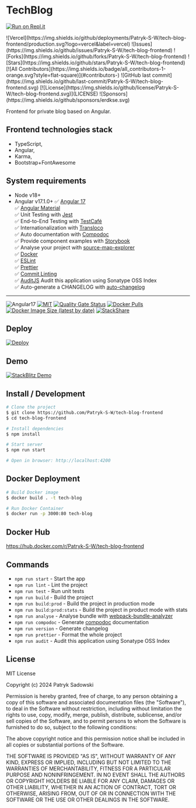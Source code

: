 # TechBlog

<div>

[![Run on Repl.it](https://repl.it/badge/github/Patryk-S-W/tech-blog-frontend)](https://repl.it/github/Patryk-S-W/tech-blog-frontend)

</div>
<span align="center">
![Vercel](https://img.shields.io/github/deployments/Patryk-S-W/tech-blog-frontend/production.svg?logo=vercel&label=vercel)
![Issues](https://img.shields.io/github/issues/Patryk-S-W/tech-blog-frontend)
![Forks](https://img.shields.io/github/forks/Patryk-S-W/tech-blog-frontend)
![Stars](https://img.shields.io/github/stars/Patryk-S-W/tech-blog-frontend)
[![All Contributors](https://img.shields.io/badge/all_contributors-1-orange.svg?style=flat-square)](#contributors-)
![GitHub last commit](https://img.shields.io/github/last-commit/Patryk-S-W/tech-blog-frontend.svg)
[![License](https://img.shields.io/github/license/Patryk-S-W/tech-blog-frontend.svg)](LICENSE)
![Sponsors](https://img.shields.io/github/sponsors/erdkse.svg)

</span>

Frontend for private blog based on Angular.

## Frontend technologies stack

- TypeScript,
- Angular,
- Karma,
- Bootstrap+FontAwesome

## System requirements

- Node v18+
- Angular v17.1.0+
  ✅ [Angular 17](https://angular.io/)  
  ✅ [Angular Material](https://material.angular.io/)  
  ✅ Unit Testing with [Jest](https://jestjs.io/)  
  ✅ End-to-End Testing with [TestCafé](https://testcafe.io/)  
  ✅ Internationalization with [Transloco](https://github.com/ngneat/transloco)  
  ✅ Auto documentation with [Compodoc](https://compodoc.app/)  
  ✅ Provide component examples with [Storybook](https://storybook.js.org/)  
  ✅ Analyse your project with [source-map-explorer](https://www.npmjs.com/package/source-map-explorer)  
  ✅ [Docker](https://www.docker.com/)  
  ✅ [ESLint](https://eslint.org/)  
  ✅ [Prettier](https://prettier.io/)  
  ✅ [Commit Linting](https://github.com/conventional-changelog/commitlint)  
  ✅ [AuditJS](https://www.npmjs.com/package/auditjs) Audit this application using Sonatype OSS Index  
  ✅ Auto-generate a CHANGELOG with [auto-changelog](https://github.com/cookpete/auto-changelog)

<hr>

![Angular17](https://img.shields.io/badge/Angular-17-brightgreen)
[![MIT](https://img.shields.io/packagist/l/doctrine/orm.svg)]()
[![Quality Gate Status](https://sonarcloud.io/api/project_badges/measure?project=Patryk-S-W_tech-blog-frontend&metric=alert_status)](https://sonarcloud.io/dashboard?id=Patryk-S-W_tech-blog-frontend)
[![Docker Pulls](https://img.shields.io/docker/pulls/Patryk-S-W/tech-blog-frontend)](https://hub.docker.com/repository/docker/Patryk-S-W/tech-blog-frontend)
[![Docker Image Size (latest by date)](https://img.shields.io/docker/image-size/Patryk-S-W/tech-blog-frontend)](https://hub.docker.com/repository/docker/Patryk-S-W/tech-blog-frontend)
[![StackShare](http://img.shields.io/badge/tech-stack-0690fa.svg?style=flat)](https://stackshare.io/Patryk-S-W/tech-blog-frontend)

## Deploy

[![Deploy](https://www.herokucdn.com/deploy/button.png)](https://heroku.com/deploy)

## Demo

[![StackBlitz Demo](https://developer.stackblitz.com/img/open_in_stackblitz.svg)](https://stackblitz.com/github/Patryk-S-W/tech-blog-frontend)

## Install / Development

```bash
# Clone the project
$ git clone https://github.com/Patryk-S-W/tech-blog-frontend
$ cd tech-blog-frontend

# Install dependencies
$ npm install

# Start server
$ npm run start

# Open in browser: http://localhost:4200
```

## Docker Deployment

```bash
# Build Docker image
$ docker build . -t tech-blog

# Run Docker Container
$ docker run -p 3000:80 tech-blog
```

## Docker Hub

https://hub.docker.com/r/Patryk-S-W/tech-blog-frontend

## Commands

- `npm run start` - Start the app
- `npm run lint` - Lint the project
- `npm run test` - Run unit tests
- `npm run build` - Build the project
- `npm run build:prod` - Build the project in production mode
- `npm run build:prod:stats` - Build the project in product mode with stats
- `npm run analyse` - Analyse bundle with [webpack-bundle-analyzer](https://github.com/webpack-contrib/webpack-bundle-analyzer)
- `npm run compodoc` - Generate [compodoc](https://github.com/compodoc/compodoc) documentation
- `npm run version` - Generate changelog
- `npm run prettier` - Format the whole project
- `npm run audit` - Audit this application using Sonatype OSS Index

## License

MIT License

Copyright (c) 2024 Patryk Sadowski

Permission is hereby granted, free of charge, to any person obtaining a copy
of this software and associated documentation files (the "Software"), to deal
in the Software without restriction, including without limitation the rights
to use, copy, modify, merge, publish, distribute, sublicense, and/or sell
copies of the Software, and to permit persons to whom the Software is
furnished to do so, subject to the following conditions:

The above copyright notice and this permission notice shall be included in all
copies or substantial portions of the Software.

THE SOFTWARE IS PROVIDED "AS IS", WITHOUT WARRANTY OF ANY KIND, EXPRESS OR
IMPLIED, INCLUDING BUT NOT LIMITED TO THE WARRANTIES OF MERCHANTABILITY,
FITNESS FOR A PARTICULAR PURPOSE AND NONINFRINGEMENT. IN NO EVENT SHALL THE
AUTHORS OR COPYRIGHT HOLDERS BE LIABLE FOR ANY CLAIM, DAMAGES OR OTHER
LIABILITY, WHETHER IN AN ACTION OF CONTRACT, TORT OR OTHERWISE, ARISING FROM,
OUT OF OR IN CONNECTION WITH THE SOFTWARE OR THE USE OR OTHER DEALINGS IN THE
SOFTWARE.
